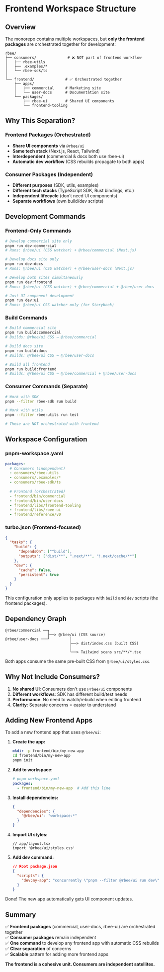 # Frontend Workspace Structure

## Overview

The monorepo contains multiple workspaces, but **only the frontend packages** are orchestrated together for development:

```
rbee/
├── consumers/              # ❌ NOT part of frontend workflow
│   ├── rbee-utils
│   ├── .examples/*
│   └── rbee-sdk/ts
│
└── frontend/              # ✅ Orchestrated together
    ├── apps/
    │   ├── commercial     # Marketing site
    │   └── user-docs      # Documentation site
    └── packages/
        ├── rbee-ui        # Shared UI components
        └── frontend-tooling
```

## Why This Separation?

### Frontend Packages (Orchestrated)
- **Share UI components** via `@rbee/ui`
- **Same tech stack** (Next.js, React, Tailwind)
- **Interdependent** (commercial & docs both use rbee-ui)
- **Automatic dev workflow** (CSS rebuilds propagate to both apps)

### Consumer Packages (Independent)
- **Different purposes** (SDK, utils, examples)
- **Different tech stacks** (TypeScript SDK, Rust bindings, etc.)
- **Independent lifecycle** (don't need UI components)
- **Separate workflows** (own build/dev scripts)

## Development Commands

### Frontend-Only Commands

```bash
# Develop commercial site only
pnpm run dev:commercial
# Runs: @rbee/ui (CSS watcher) + @rbee/commercial (Next.js)

# Develop docs site only
pnpm run dev:docs
# Runs: @rbee/ui (CSS watcher) + @rbee/user-docs (Next.js)

# Develop both sites simultaneously
pnpm run dev:frontend
# Runs: @rbee/ui (CSS watcher) + @rbee/commercial + @rbee/user-docs

# Just UI component development
pnpm run dev:ui
# Runs: @rbee/ui CSS watcher only (for Storybook)
```

### Build Commands

```bash
# Build commercial site
pnpm run build:commercial
# Builds: @rbee/ui CSS → @rbee/commercial

# Build docs site
pnpm run build:docs
# Builds: @rbee/ui CSS → @rbee/user-docs

# Build all frontend
pnpm run build:frontend
# Builds: @rbee/ui CSS → @rbee/commercial + @rbee/user-docs
```

### Consumer Commands (Separate)

```bash
# Work with SDK
pnpm --filter rbee-sdk run build

# Work with utils
pnpm --filter rbee-utils run test

# These are NOT orchestrated with frontend
```

## Workspace Configuration

### pnpm-workspace.yaml
```yaml
packages:
  # Consumers (independent)
  - consumers/rbee-utils
  - consumers/.examples/*
  - consumers/rbee-sdk/ts
  
  # Frontend (orchestrated)
  - frontend/bin/commercial
  - frontend/bin/user-docs
  - frontend/libs/frontend-tooling
  - frontend/libs/rbee-ui
  - frontend/reference/v0
```

### turbo.json (Frontend-focused)
```json
{
  "tasks": {
    "build": {
      "dependsOn": ["^build"],
      "outputs": ["dist/**", ".next/**", "!.next/cache/**"]
    },
    "dev": {
      "cache": false,
      "persistent": true
    }
  }
}
```

This configuration only applies to packages with `build` and `dev` scripts (the frontend packages).

## Dependency Graph

```
@rbee/commercial ──┐
                   ├──> @rbee/ui (CSS source)
@rbee/user-docs ───┘         │
                             ├──> dist/index.css (built CSS)
                             │
                             └──> Tailwind scans src/**/*.tsx
```

Both apps consume the same pre-built CSS from `@rbee/ui/styles.css`.

## Why Not Include Consumers?

1. **No shared UI**: Consumers don't use `@rbee/ui` components
2. **Different workflows**: SDK has different build/test needs
3. **Performance**: No need to watch/rebuild when editing frontend
4. **Clarity**: Separate concerns = easier to understand

## Adding New Frontend Apps

To add a new frontend app that uses `@rbee/ui`:

1. **Create the app:**
   ```bash
   mkdir -p frontend/bin/my-new-app
   cd frontend/bin/my-new-app
   pnpm init
   ```

2. **Add to workspace:**
   ```yaml
   # pnpm-workspace.yaml
   packages:
     - frontend/bin/my-new-app  # Add this line
   ```

3. **Install dependencies:**
   ```json
   {
     "dependencies": {
       "@rbee/ui": "workspace:*"
     }
   }
   ```

4. **Import UI styles:**
   ```tsx
   // app/layout.tsx
   import '@rbee/ui/styles.css'
   ```

5. **Add dev command:**
   ```json
   // Root package.json
   {
     "scripts": {
       "dev:my-app": "concurrently \"pnpm --filter @rbee/ui run dev\" \"pnpm --filter @rbee/my-new-app run dev\""
     }
   }
   ```

Done! The new app automatically gets UI component updates.

## Summary

✅ **Frontend packages** (commercial, user-docs, rbee-ui) are orchestrated together  
✅ **Consumer packages** remain independent  
✅ **One command** to develop any frontend app with automatic CSS rebuilds  
✅ **Clear separation** of concerns  
✅ **Scalable** pattern for adding more frontend apps  

**The frontend is a cohesive unit. Consumers are independent satellites.**
